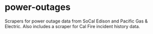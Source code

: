 # power-outages

Scrapers for power outage data from SoCal Edison and Pacific Gas & Electric. Also includes a scraper for Cal Fire incident history data.

